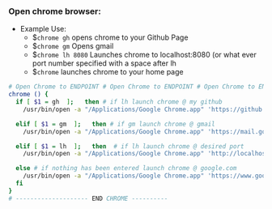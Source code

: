 ### Open chrome browser:

- Example Use:
  - $`chrome gh` opens chrome to your Github Page
  - $`chrome gm` Opens gmail
  - $`chrome lh 8080` Launches chrome to localhost:8080 (or what ever port number specified with a space after lh
  - $`chrome` launches chrome to your home page


```sh
# Open Chrome to ENDPOINT # Open Chrome to ENDPOINT # Open Chrome to ENDPOINT # Open Chrome to ENDPOINT
chrome () {
  if [ $1 = gh  ];   then # if lh launch chrome @ my github
    /usr/bin/open -a "/Applications/Google Chrome.app" 'https://github.com/YOUR_GITHUB_USERNAME'

  elif [ $1 = gm  ];   then # if gm launch chrome @ gmail
    /usr/bin/open -a "/Applications/Google Chrome.app" 'https://mail.google.com/mail/u/0/#inbox'

  elif [ $1 = lh  ];   then  # if lh launch chrome @ desired port
    /usr/bin/open -a "/Applications/Google Chrome.app" 'http://localhost:'${2}

  else # if nothing has been entered launch chrome @ google.com
    /usr/bin/open -a "/Applications/Google Chrome.app" 'https://www.google.com/'
  fi
}
# -------------------- END CHROME ----------
```
